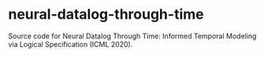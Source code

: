 # neural-datalog-through-time
Source code for Neural Datalog Through Time: Informed Temporal Modeling via Logical Specification (ICML 2020).
